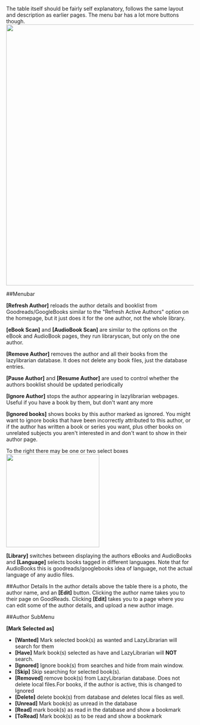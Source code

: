 The table itself should be fairly self explanatory, follows the same layout and description as earlier pages. 
The menu bar has a lot more buttons though.<br><img src="/assets/screenshots/authors_menu.png" width="700">

##Menubar

**[Refresh Author]** reloads the author details and booklist from Goodreads/GoogleBooks similar to the "Refresh Active Authors" option on the homepage, but it just does it for the one author, not the whole library.

**[eBook Scan]** and **[AudioBook Scan]** are similar to the options on the eBook and AudioBook pages, they run libraryscan, but only on the one author. 

**[Remove Author]** removes the author and all their books from the lazylibrarian database. It does not delete any book files, just the database entries. 

**[Pause Author]** and **[Resume Author]** are used to control whether the authors booklist should be updated periodically

**[Ignore Author]** stops the author appearing in lazylibrarian webpages. Useful if you have a book by them, but don't want any more

**[Ignored books]** shows books by this author marked as ignored. You might want to ignore books that have been incorrectly attributed to this author, or if the author has written a book or series you want, plus other books on unrelated subjects you aren't interested in and don't want to show in their author page.

To the right there may be one or two select boxes <img src="/assets/screenshots/authors_selectbox.png" width="250">

**[Library]** switches between displaying the authors eBooks and AudioBooks and **[Language]** selects books tagged in different languages. Note that for AudioBooks this is goodreads/googlebooks idea of language, not the actual language of any audio files.

##Author Details
In the author details above the table there is a photo, the author name, and an **[Edit]** button. Clicking the author name takes you to their page on GoodReads. Clicking **[Edit]** takes you to a page where you can edit some of the author details, and upload a new author image.

##Author SubMenu

**[Mark Selected as]**

- **[Wanted]** Mark selected book(s) as wanted and LazyLibrarian will search for them
- **[Have]** Mark book(s) selected as have and LazyLibrarian will **NOT** search.
- **[Ignored]** Ignore book(s) from searches and hide from main window.
- **[Skip]** Skip searching for selected book(s).
- **[Removed]** remove book(s) from LazyLibrarian database. Does not delete local files.For books, if the author is active, this is changed to Ignored 
- **[Delete]** delete book(s) from database and deletes local files as well.
- **[Unread]** Mark book(s) as unread in the database
- **[Read]** mark book(s) as read in the database and show a bookmark
- **[ToRead]** Mark book(s) as to be read and show a bookmark
